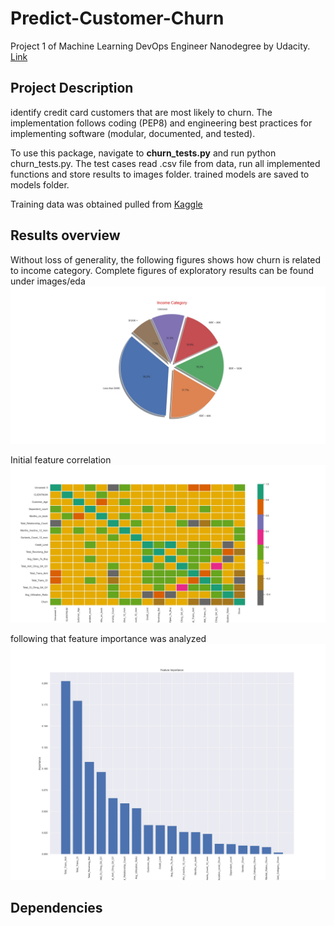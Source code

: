 # Predict-Customer-Churn
Project 1 of Machine Learning DevOps Engineer Nanodegree by Udacity. [Link](https://www.udacity.com/course/machine-learning-dev-ops-engineer-nanodegree--nd0821)


## Project Description
identify credit card customers that are most likely to churn. The implementation follows coding (PEP8) and engineering best practices for implementing software (modular, documented, and tested). 

To use this package, navigate to **churn_tests.py** and run python churn_tests.py. The test cases read .csv file from data, run all implemented functions and store results to images folder. trained models are saved to models folder.

Training data was obtained pulled from [Kaggle](https://www.kaggle.com/sakshigoyal7/credit-card-customers/code)

## Results overview

Without loss of generality, the following figures shows how churn is related to income category. Complete figures of exploratory results can be found under images/eda
![plot](./images/eda/CAT_Income_Category.jpg)

Initial feature correlation 
![plot](./images/eda/CORR_heatmap.jpg)

following that feature importance was analyzed
![plot](./images/results/FeatureImortance.jpg)

## Dependencies


